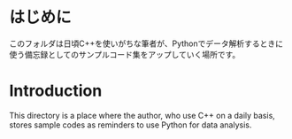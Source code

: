 # はじめに
  このフォルダは日頃C++を使いがちな筆者が、Pythonでデータ解析するときに使う備忘録としてのサンプルコード集をアップしていく場所です。
  
# Introduction
  This directory is a place where the author, who use C++ on a daily basis, stores sample codes as reminders to use Python for data analysis.
